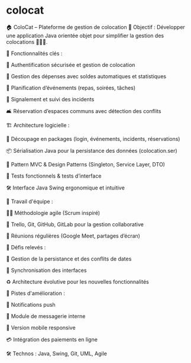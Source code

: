 # colocat
🏠 ColoCat – Plateforme de gestion de colocation
🎯 Objectif : Développer une application Java orientée objet pour simplifier la gestion des colocations 👫👬👭.

📱 Fonctionnalités clés :

🔐 Authentification sécurisée et gestion de colocation

💸 Gestion des dépenses avec soldes automatiques et statistiques

📅 Planification d’événements (repas, soirées, tâches)

🚨 Signalement et suivi des incidents

🛋️ Réservation d’espaces communs avec détection des conflits

🏗️ Architecture logicielle :

🧩 Découpage en packages (login, événements, incidents, réservations)

📦 Sérialisation Java pour la persistance des données (colocation.ser)

🔄 Pattern MVC & Design Patterns (Singleton, Service Layer, DTO)

🧪 Tests fonctionnels & tests d’interface

🛠️ Interface Java Swing ergonomique et intuitive

🤝 Travail d'équipe :

👨‍💻 Méthodologie agile (Scrum inspiré)

📌 Trello, Git, GitHub, GitLab pour la gestion collaborative

🎥 Réunions régulières (Google Meet, partages d’écran)

🚧 Défis relevés :

🔄 Gestion de la persistance et des conflits de dates

🎨 Synchronisation des interfaces

♻️ Architecture évolutive pour les nouvelles fonctionnalités

🚀 Pistes d'amélioration :

🔔 Notifications push

📩 Module de messagerie interne

📱 Version mobile responsive

💳 Intégration des paiements en ligne

🛠️ Technos : Java, Swing, Git, UML, Agile

